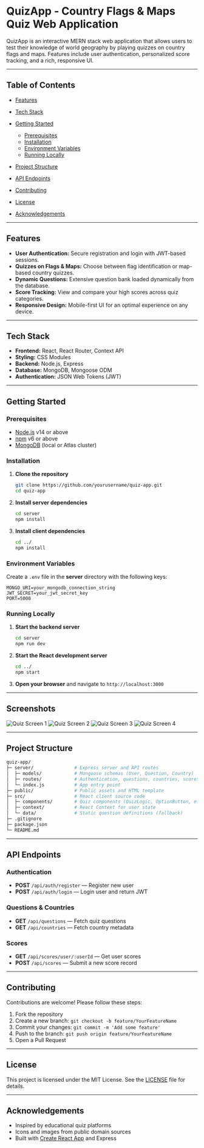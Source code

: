 # QuizApp - Country Flags & Maps Quiz Web Application

QuizApp is an interactive MERN stack web application that allows users to test their knowledge of world geography by playing quizzes on country flags and maps. Features include user authentication, personalized score tracking, and a rich, responsive UI.

---

## Table of Contents

* [Features](#features)
* [Tech Stack](#tech-stack)
* [Getting Started](#getting-started)

  * [Prerequisites](#prerequisites)
  * [Installation](#installation)
  * [Environment Variables](#environment-variables)
  * [Running Locally](#running-locally)
    
* [Project Structure](#project-structure)
* [API Endpoints](#api-endpoints)
* [Contributing](#contributing)
* [License](#license)
* [Acknowledgements](#acknowledgements)

---

## Features

* **User Authentication:** Secure registration and login with JWT-based sessions.
* **Quizzes on Flags & Maps:** Choose between flag identification or map-based country quizzes.
* **Dynamic Questions:** Extensive question bank loaded dynamically from the database.
* **Score Tracking:** View and compare your high scores across quiz categories.
* **Responsive Design:** Mobile-first UI for an optimal experience on any device.

---

## Tech Stack

* **Frontend:** React, React Router, Context API
* **Styling:** CSS Modules
* **Backend:** Node.js, Express
* **Database:** MongoDB, Mongoose ODM
* **Authentication:** JSON Web Tokens (JWT)

---

## Getting Started

### Prerequisites

* [Node.js](https://nodejs.org/) v14 or above
* [npm](https://www.npmjs.com/) v6 or above
* [MongoDB](https://www.mongodb.com/) (local or Atlas cluster)

### Installation

1. **Clone the repository**

   ```bash
   git clone https://github.com/yourusername/quiz-app.git
   cd quiz-app
   ```

2. **Install server dependencies**

   ```bash
   cd server
   npm install
   ```

3. **Install client dependencies**

   ```bash
   cd ../
   npm install
   ```

### Environment Variables

Create a `.env` file in the **server** directory with the following keys:

```env
MONGO_URI=your_mongodb_connection_string
JWT_SECRET=your_jwt_secret_key
PORT=5000
```

### Running Locally

1. **Start the backend server**

   ```bash
   cd server
   npm run dev
   ```

2. **Start the React development server**

   ```bash
   cd ../
   npm start
   ```

3. **Open your browser** and navigate to `http://localhost:3000`

---

## Screenshots

![Quiz Screen 1](./public/quizSS1.png)
![Quiz Screen 2](./public/quizSS2.png)
![Quiz Screen 3](./public/quizSS3.png)
![Quiz Screen 4](./public/quizSS4.png)

---

## Project Structure

```bash
quiz-app/
├─ server/               # Express server and API routes
│  ├─ models/            # Mongoose schemas (User, Question, Country)
│  ├─ routes/            # Authentication, questions, countries, scores
│  └─ index.js           # App entry point
├─ public/               # Public assets and HTML template
├─ src/                  # React client source code
│  ├─ components/        # Quiz components (QuizLogic, OptionButton, etc.)
│  ├─ context/           # React Context for user state
│  └─ data/              # Static question definitions (fallback)
├─ .gitignore
├─ package.json
└─ README.md
```

---

## API Endpoints

### Authentication

* **POST** `/api/auth/register` — Register new user
* **POST** `/api/auth/login` — Login user and return JWT

### Questions & Countries

* **GET** `/api/questions` — Fetch quiz questions
* **GET** `/api/countries` — Fetch country metadata

### Scores

* **GET** `/api/scores/user/:userId` — Get user scores
* **POST** `/api/scores` — Submit a new score record

---

## Contributing

Contributions are welcome! Please follow these steps:

1. Fork the repository
2. Create a new branch: `git checkout -b feature/YourFeatureName`
3. Commit your changes: `git commit -m 'Add some feature'`
4. Push to the branch: `git push origin feature/YourFeatureName`
5. Open a Pull Request

---

## License

This project is licensed under the MIT License. See the [LICENSE](LICENSE) file for details.

---

## Acknowledgements

* Inspired by educational quiz platforms
* Icons and images from public domain sources
* Built with [Create React App](https://github.com/facebook/create-react-app) and Express
